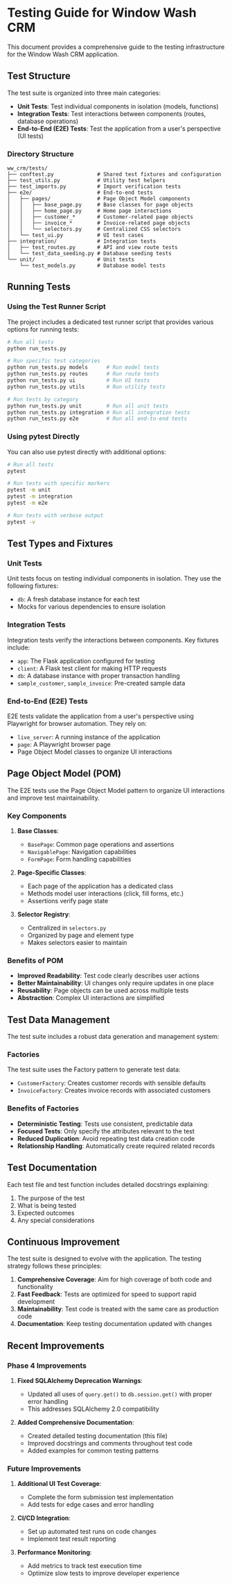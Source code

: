 # Testing Guide for Window Wash CRM

This document provides a comprehensive guide to the testing infrastructure for the Window Wash CRM application.

## Test Structure

The test suite is organized into three main categories:

- **Unit Tests**: Test individual components in isolation (models, functions)
- **Integration Tests**: Test interactions between components (routes, database operations)
- **End-to-End (E2E) Tests**: Test the application from a user's perspective (UI tests)

### Directory Structure

```
ww_crm/tests/
├── conftest.py              # Shared test fixtures and configuration
├── test_utils.py            # Utility test helpers
├── test_imports.py          # Import verification tests
├── e2e/                     # End-to-end tests
│   ├── pages/               # Page Object Model components
│   │   ├── base_page.py     # Base classes for page objects
│   │   ├── home_page.py     # Home page interactions
│   │   ├── customer_*       # Customer-related page objects
│   │   ├── invoice_*        # Invoice-related page objects
│   │   └── selectors.py     # Centralized CSS selectors
│   └── test_ui.py           # UI test cases
├── integration/             # Integration tests
│   ├── test_routes.py       # API and view route tests
│   └── test_data_seeding.py # Database seeding tests
└── unit/                    # Unit tests
    └── test_models.py       # Database model tests
```

## Running Tests

### Using the Test Runner Script

The project includes a dedicated test runner script that provides various options for running tests:

```bash
# Run all tests
python run_tests.py

# Run specific test categories
python run_tests.py models      # Run model tests
python run_tests.py routes      # Run route tests
python run_tests.py ui          # Run UI tests
python run_tests.py utils       # Run utility tests

# Run tests by category
python run_tests.py unit        # Run all unit tests
python run_tests.py integration # Run all integration tests
python run_tests.py e2e         # Run all end-to-end tests
```

### Using pytest Directly

You can also use pytest directly with additional options:

```bash
# Run all tests
pytest

# Run tests with specific markers
pytest -m unit
pytest -m integration
pytest -m e2e

# Run tests with verbose output
pytest -v
```

## Test Types and Fixtures

### Unit Tests

Unit tests focus on testing individual components in isolation. They use the following fixtures:

- `db`: A fresh database instance for each test
- Mocks for various dependencies to ensure isolation

### Integration Tests

Integration tests verify the interactions between components. Key fixtures include:

- `app`: The Flask application configured for testing
- `client`: A Flask test client for making HTTP requests
- `db`: A database instance with proper transaction handling
- `sample_customer`, `sample_invoice`: Pre-created sample data

### End-to-End (E2E) Tests

E2E tests validate the application from a user's perspective using Playwright for browser automation. They rely on:

- `live_server`: A running instance of the application
- `page`: A Playwright browser page
- Page Object Model classes to organize UI interactions

## Page Object Model (POM)

The E2E tests use the Page Object Model pattern to organize UI interactions and improve test maintainability.

### Key Components

1. **Base Classes**:
   - `BasePage`: Common page operations and assertions
   - `NavigablePage`: Navigation capabilities
   - `FormPage`: Form handling capabilities

2. **Page-Specific Classes**:
   - Each page of the application has a dedicated class
   - Methods model user interactions (click, fill forms, etc.)
   - Assertions verify page state

3. **Selector Registry**:
   - Centralized in `selectors.py`
   - Organized by page and element type
   - Makes selectors easier to maintain

### Benefits of POM

- **Improved Readability**: Test code clearly describes user actions
- **Better Maintainability**: UI changes only require updates in one place
- **Reusability**: Page objects can be used across multiple tests
- **Abstraction**: Complex UI interactions are simplified

## Test Data Management

The test suite includes a robust data generation and management system:

### Factories

The test suite uses the Factory pattern to generate test data:

- `CustomerFactory`: Creates customer records with sensible defaults
- `InvoiceFactory`: Creates invoice records with associated customers

### Benefits of Factories

- **Deterministic Testing**: Tests use consistent, predictable data
- **Focused Tests**: Only specify the attributes relevant to the test
- **Reduced Duplication**: Avoid repeating test data creation code
- **Relationship Handling**: Automatically create required related records

## Test Documentation

Each test file and test function includes detailed docstrings explaining:

1. The purpose of the test
2. What is being tested
3. Expected outcomes
4. Any special considerations

## Continuous Improvement

The test suite is designed to evolve with the application. The testing strategy follows these principles:

1. **Comprehensive Coverage**: Aim for high coverage of both code and functionality
2. **Fast Feedback**: Tests are optimized for speed to support rapid development
3. **Maintainability**: Test code is treated with the same care as production code
4. **Documentation**: Keep testing documentation updated with changes

## Recent Improvements

### Phase 4 Improvements

1. **Fixed SQLAlchemy Deprecation Warnings**:
   - Updated all uses of `query.get()` to `db.session.get()` with proper error handling
   - This addresses SQLAlchemy 2.0 compatibility

3. **Added Comprehensive Documentation**:
   - Created detailed testing documentation (this file)
   - Improved docstrings and comments throughout test code
   - Added examples for common testing patterns

### Future Improvements

1. **Additional UI Test Coverage**:
   - Complete the form submission test implementation
   - Add tests for edge cases and error handling

2. **CI/CD Integration**:
   - Set up automated test runs on code changes
   - Implement test result reporting

3. **Performance Monitoring**:
   - Add metrics to track test execution time
   - Optimize slow tests to improve developer experience
